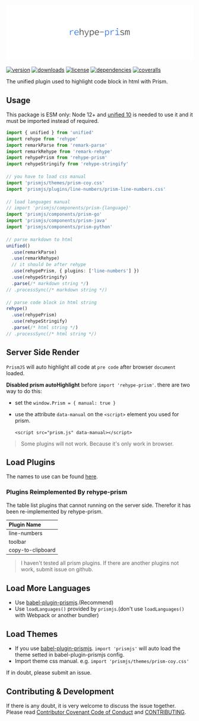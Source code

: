 <!-- title -->
<p align="center" style="padding-top: 40px">
  <img src="./images/logo.svg?sanitize=true" alt="logo" />
</p>

<!-- <h1 align="center" style="text-align: center">REHYPE-PRISM</h1> -->
<!-- title -->

[![version](https://img.shields.io/npm/v/rehype-prism.svg?style=flat-square)](https://www.npmjs.com/package/rehype-prism)
[![downloads](https://img.shields.io/npm/dm/rehype-prism.svg?style=flat-square)](https://www.npmjs.com/package/rehype-prism)
[![license](https://img.shields.io/npm/l/rehype-prism.svg?style=flat-square)](https://www.npmjs.com/package/rehype-prism)
[![dependencies](https://img.shields.io/librariesio/github/Val-istar-Guo/rehype-prism.svg?style=flat-square)](https://www.npmjs.com/package/rehype-prism)
[![coveralls](https://img.shields.io/coveralls/github/Val-istar-Guo/rehype-prism.svg?style=flat-square)](https://coveralls.io/github/Val-istar-Guo/rehype-prism)

<!-- description -->

The unified plugin used to highlight code block in html with Prism.

<!-- description -->

## Usage

<!-- usage -->

This package is ESM only: Node 12+ and [unified 10](https://www.npmjs.com/package/unified) is needed to use it and it must be imported instead of required.

```typescript
import { unified } from 'unified'
import rehype from 'rehype'
import remarkParse from 'remark-parse'
import remarkRehype from 'remark-rehype'
import rehypePrism from 'rehype-prism'
import rehypeStringify from 'rehype-stringify'

// you have to load css manual
import 'prismjs/themes/prism-coy.css'
import 'prismjs/plugins/line-numbers/prism-line-numbers.css'

// load languages manual
// import 'prismjs/components/prism-{language}'
import 'prismjs/components/prism-go'
import 'prismjs/components/prism-java'
import 'prismjs/components/prism-python'

// parse markdown to html
unified()
  .use(remarkParse)
  .use(remarkRehype)
  // it should be after rehype
  .use(rehypePrism, { plugins: ['line-numbers'] })
  .use(rehypeStringify)
  .parse(/* markdown string */)
// .processSync(/* markdown string */)

// parse code block in html string
rehype()
  .use(rehypePrism)
  .use(rehypeStringify)
  .parse(/* html string */)
// .processSync(/* html string */)
```

## Server Side Render

`PrismJS` will auto highlight all code at `pre code` after browser `document` loaded.

**Disabled prism autoHighlight** before `import 'rehype-prism'`. there are two way to do this:

- set the `window.Prism = { manual: true }`
- use the attribute `data-manual` on the `<script>` element you used for prism.

  `<script src="prism.js" data-manual></script>`

> Some plugins will not work. Because it's only work in browser.

## Load Plugins

The names to use can be found [here](https://github.com/PrismJS/prism/tree/master/plugins).

### Plugins Reimplemented By rehype-prism

The table list plugins that cannot running on the server side.
Therefor it has been re-implemented by rehype-prism.

| Plugin Name       |
|:------------------|
| line-numbers      |
| toolbar           |
| copy-to-clipboard |

> I haven't tested all prism plugins.
> If there are another plugins not work,
> submit issue on github.

## Load More Languages

- Use [babel-plugin-prismjs](https://www.npmjs.com/package/babel-plugin-prismjs).(Recommend)
- Use `loadLanguages()` provided by `prismjs`.(don't use `loadLanguages()` with Webpack or another bundler)

## Load Themes

- If you use [babel-plugin-prismjs](https://www.npmjs.com/package/babel-plugin-prismjs).
  `import 'prismjs'` will auto load the theme setted in babel-plugin-prismjs config.
- Import theme css manual. e.g. `import 'prismjs/themes/prism-coy.css'`

<!-- usage -->

<!-- addition -->

If in doubt, please submit an issue.

<!-- addition -->

## Contributing & Development

If there is any doubt, it is very welcome to discuss the issue together.
Please read [Contributor Covenant Code of Conduct](.github/CODE_OF_CONDUCT.md) and [CONTRIBUTING](.github/CONTRIBUTING.md).
